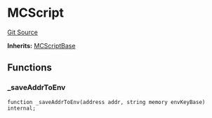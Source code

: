 # MCScript
[Git Source](https://github.com/metacontract/mc/blob/df7a49283d8212c99bebd64a186325e91d34c075/resources/devkit/api-reference/Flattened.sol)

**Inherits:**
[MCScriptBase](/resources/devkit/api-reference/Flattened.sol/abstract.MCScriptBase)


## Functions
### _saveAddrToEnv


```solidity
function _saveAddrToEnv(address addr, string memory envKeyBase) internal;
```

